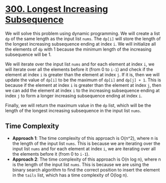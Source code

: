 # [300. Longest Increasing Subsequence](https://leetcode.com/problems/longest-increasing-subsequence/)

We will solve this problem using dynamic programming. We will create a list `dp` of the same length as the input list `nums`. The `dp[i]` will store the length of the longest increasing subsequence ending at index `i`. We will initialize all the elements of `dp` with 1 because the minimum length of the increasing subsequence will be 1.

We will iterate over the input list `nums` and for each element at index `i`, we will iterate over all the elements before it (from 0 to `i-1`) and check if the element at index `i` is greater than the element at index `j`. If it is, then we will update the value of `dp[i]` to be the maximum of `dp[i]` and `dp[j] + 1`. This is because if the element at index `i` is greater than the element at index `j`, then we can add the element at index `i` to the increasing subsequence ending at index `j` to form a longer increasing subsequence ending at index `i`.

Finally, we will return the maximum value in the `dp` list, which will be the length of the longest increasing subsequence in the input list `nums`.

## Time Complexity
- **Approach 1**: The time complexity of this approach is O(n^2), where n is the length of the input list `nums`. This is because we are iterating over the input list `nums` and for each element at index `i`, we are iterating over all the elements before it (from 0 to `i-1`).
- **Approach 2**: The time complexity of this approach is O(n log n), where n is the length of the input list `nums`. This is because we are using the binary search algorithm to find the correct position to insert the element in the `tails` list, which has a time complexity of O(log n).